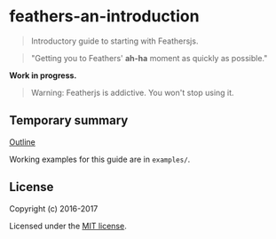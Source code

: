 # feathers-an-introduction

> Introductory guide to starting with Feathersjs.

> "Getting you to Feathers' **ah-ha** moment as quickly as possible."

**Work in progress.**

> Warning: Featherjs is addictive. You won't stop using it.

## Temporary summary

[Outline](./docs/outline.md)

Working examples for this guide are in `examples/`.

## License

Copyright (c) 2016-2017

Licensed under the [MIT license](LICENSE).
